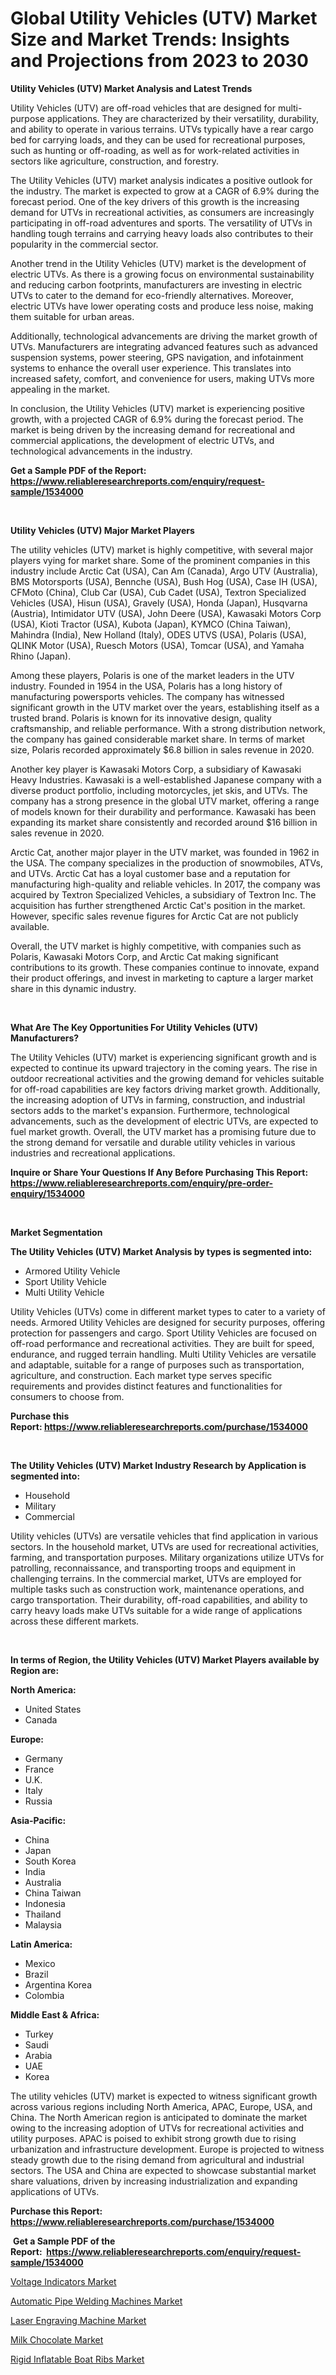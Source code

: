 <p><h1>Global Utility Vehicles (UTV) Market Size and Market Trends: Insights and Projections from 2023 to 2030</h1></p><p><strong>Utility Vehicles (UTV) Market Analysis and Latest Trends</strong></p>
<p><p>Utility Vehicles (UTV) are off-road vehicles that are designed for multi-purpose applications. They are characterized by their versatility, durability, and ability to operate in various terrains. UTVs typically have a rear cargo bed for carrying loads, and they can be used for recreational purposes, such as hunting or off-roading, as well as for work-related activities in sectors like agriculture, construction, and forestry.</p><p>The Utility Vehicles (UTV) market analysis indicates a positive outlook for the industry. The market is expected to grow at a CAGR of 6.9% during the forecast period. One of the key drivers of this growth is the increasing demand for UTVs in recreational activities, as consumers are increasingly participating in off-road adventures and sports. The versatility of UTVs in handling tough terrains and carrying heavy loads also contributes to their popularity in the commercial sector.</p><p>Another trend in the Utility Vehicles (UTV) market is the development of electric UTVs. As there is a growing focus on environmental sustainability and reducing carbon footprints, manufacturers are investing in electric UTVs to cater to the demand for eco-friendly alternatives. Moreover, electric UTVs have lower operating costs and produce less noise, making them suitable for urban areas.</p><p>Additionally, technological advancements are driving the market growth of UTVs. Manufacturers are integrating advanced features such as advanced suspension systems, power steering, GPS navigation, and infotainment systems to enhance the overall user experience. This translates into increased safety, comfort, and convenience for users, making UTVs more appealing in the market.</p><p>In conclusion, the Utility Vehicles (UTV) market is experiencing positive growth, with a projected CAGR of 6.9% during the forecast period. The market is being driven by the increasing demand for recreational and commercial applications, the development of electric UTVs, and technological advancements in the industry.</p></p>
<p><strong>Get a Sample PDF of the Report:&nbsp; <a href="https://www.reliableresearchreports.com/enquiry/request-sample/1534000">https://www.reliableresearchreports.com/enquiry/request-sample/1534000</a></strong></p>
<p>&nbsp;</p>
<p><strong>Utility Vehicles (UTV) Major Market Players</strong></p>
<p><p>The utility vehicles (UTV) market is highly competitive, with several major players vying for market share. Some of the prominent companies in this industry include Arctic Cat (USA), Can Am (Canada), Argo UTV (Australia), BMS Motorsports (USA), Bennche (USA), Bush Hog (USA), Case IH (USA), CFMoto (China), Club Car (USA), Cub Cadet (USA), Textron Specialized Vehicles (USA), Hisun (USA), Gravely (USA), Honda (Japan), Husqvarna (Austria), Intimidator UTV (USA), John Deere (USA), Kawasaki Motors Corp (USA), Kioti Tractor (USA), Kubota (Japan), KYMCO (China Taiwan), Mahindra (India), New Holland (Italy), ODES UTVS (USA), Polaris (USA), QLINK Motor (USA), Ruesch Motors (USA), Tomcar (USA), and Yamaha Rhino (Japan).</p><p>Among these players, Polaris is one of the market leaders in the UTV industry. Founded in 1954 in the USA, Polaris has a long history of manufacturing powersports vehicles. The company has witnessed significant growth in the UTV market over the years, establishing itself as a trusted brand. Polaris is known for its innovative design, quality craftsmanship, and reliable performance. With a strong distribution network, the company has gained considerable market share. In terms of market size, Polaris recorded approximately $6.8 billion in sales revenue in 2020.</p><p>Another key player is Kawasaki Motors Corp, a subsidiary of Kawasaki Heavy Industries. Kawasaki is a well-established Japanese company with a diverse product portfolio, including motorcycles, jet skis, and UTVs. The company has a strong presence in the global UTV market, offering a range of models known for their durability and performance. Kawasaki has been expanding its market share consistently and recorded around $16 billion in sales revenue in 2020.</p><p>Arctic Cat, another major player in the UTV market, was founded in 1962 in the USA. The company specializes in the production of snowmobiles, ATVs, and UTVs. Arctic Cat has a loyal customer base and a reputation for manufacturing high-quality and reliable vehicles. In 2017, the company was acquired by Textron Specialized Vehicles, a subsidiary of Textron Inc. The acquisition has further strengthened Arctic Cat's position in the market. However, specific sales revenue figures for Arctic Cat are not publicly available.</p><p>Overall, the UTV market is highly competitive, with companies such as Polaris, Kawasaki Motors Corp, and Arctic Cat making significant contributions to its growth. These companies continue to innovate, expand their product offerings, and invest in marketing to capture a larger market share in this dynamic industry.</p></p>
<p>&nbsp;</p>
<p><strong>What Are The Key Opportunities For Utility Vehicles (UTV) Manufacturers?</strong></p>
<p><p>The Utility Vehicles (UTV) market is experiencing significant growth and is expected to continue its upward trajectory in the coming years. The rise in outdoor recreational activities and the growing demand for vehicles suitable for off-road capabilities are key factors driving market growth. Additionally, the increasing adoption of UTVs in farming, construction, and industrial sectors adds to the market's expansion. Furthermore, technological advancements, such as the development of electric UTVs, are expected to fuel market growth. Overall, the UTV market has a promising future due to the strong demand for versatile and durable utility vehicles in various industries and recreational applications.</p></p>
<p><strong>Inquire or Share Your Questions If Any Before Purchasing This Report: <a href="https://www.reliableresearchreports.com/enquiry/pre-order-enquiry/1534000">https://www.reliableresearchreports.com/enquiry/pre-order-enquiry/1534000</a></strong></p>
<p>&nbsp;</p>
<p><strong>Market Segmentation</strong></p>
<p><strong>The Utility Vehicles (UTV) Market Analysis by types is segmented into:</strong></p>
<p><ul><li>Armored Utility Vehicle</li><li>Sport Utility Vehicle</li><li>Multi Utility Vehicle</li></ul></p>
<p><p>Utility Vehicles (UTVs) come in different market types to cater to a variety of needs. Armored Utility Vehicles are designed for security purposes, offering protection for passengers and cargo. Sport Utility Vehicles are focused on off-road performance and recreational activities. They are built for speed, endurance, and rugged terrain handling. Multi Utility Vehicles are versatile and adaptable, suitable for a range of purposes such as transportation, agriculture, and construction. Each market type serves specific requirements and provides distinct features and functionalities for consumers to choose from.</p></p>
<p><strong>Purchase this Report:&nbsp;<a href="https://www.reliableresearchreports.com/purchase/1534000">https://www.reliableresearchreports.com/purchase/1534000</a></strong></p>
<p>&nbsp;</p>
<p><strong>The Utility Vehicles (UTV) Market Industry Research by Application is segmented into:</strong></p>
<p><ul><li>Household</li><li>Military</li><li>Commercial</li></ul></p>
<p><p>Utility vehicles (UTVs) are versatile vehicles that find application in various sectors. In the household market, UTVs are used for recreational activities, farming, and transportation purposes. Military organizations utilize UTVs for patrolling, reconnaissance, and transporting troops and equipment in challenging terrains. In the commercial market, UTVs are employed for multiple tasks such as construction work, maintenance operations, and cargo transportation. Their durability, off-road capabilities, and ability to carry heavy loads make UTVs suitable for a wide range of applications across these different markets.</p></p>
<p>&nbsp;</p>
<p><strong>In terms of Region, the Utility Vehicles (UTV) Market Players available by Region are:</strong></p>
<p>
    <p> <strong> North America: </strong>
        <ul>
            <li>United States</li>
            <li>Canada</li>
        </ul>
        </p> 
    <p> <strong> Europe: </strong>
        <ul>
            <li>Germany</li>
            <li>France</li>
            <li>U.K.</li>
            <li>Italy</li>
            <li>Russia</li>
        </ul>
        </p> 
    <p> <strong> Asia-Pacific: </strong>
        <ul>
            <li>China</li>
            <li>Japan</li>
            <li>South Korea</li>
            <li>India</li>
            <li>Australia</li>
            <li>China Taiwan</li>
            <li>Indonesia</li>
            <li>Thailand</li>
            <li>Malaysia</li>
        </ul>
        </p> 
    <p> <strong> Latin America: </strong>
        <ul>
            <li>Mexico</li>
            <li>Brazil</li>
            <li>Argentina Korea</li>
            <li>Colombia</li>
        </ul>
        </p> 
    <p> <strong> Middle East & Africa: </strong>
        <ul>
            <li>Turkey</li>
            <li>Saudi</li>
            <li>Arabia</li>
            <li>UAE</li>
            <li>Korea</li>
        </ul>
    </p>
    </p>
<p><p>The utility vehicles (UTV) market is expected to witness significant growth across various regions including North America, APAC, Europe, USA, and China. The North American region is anticipated to dominate the market owing to the increasing adoption of UTVs for recreational activities and utility purposes. APAC is poised to exhibit strong growth due to rising urbanization and infrastructure development. Europe is projected to witness steady growth due to the rising demand from agricultural and industrial sectors. The USA and China are expected to showcase substantial market share valuations, driven by increasing industrialization and expanding applications of UTVs.</p></p>
<p><strong>Purchase this Report: <a href="https://www.reliableresearchreports.com/purchase/1534000">https://www.reliableresearchreports.com/purchase/1534000</a></strong></p>
<p>&nbsp;<strong>Get a Sample PDF of the Report:&nbsp;&nbsp;<a href="https://www.reliableresearchreports.com/enquiry/request-sample/1534000">https://www.reliableresearchreports.com/enquiry/request-sample/1534000</a></strong></p>
<p><strong></strong></p>
<p><p><a href="https://www.linkedin.com/pulse/voltage-indicators-market-size-growth-forecast-from-2023-lvanf/">Voltage Indicators Market</a></p><p><a href="https://www.linkedin.com/pulse/automatic-pipe-welding-machines-market-research-report-sxvff/">Automatic Pipe Welding Machines Market</a></p><p><a href="https://medium.com/@tracylarson12/laser-engraving-machine-market-exploring-market-share-market-trends-and-future-growth-61baf92808b6">Laser Engraving Machine Market</a></p><p><a href="https://medium.com/@queenlittle95/analyzing-milk-chocolate-market-global-industry-perspective-and-forecast-2023-to-2030-30847fb59853">Milk Chocolate Market</a></p><p><a href="https://github.com/sndrkn/Market-Research-Report-List-1/blob/main/rigid-inflatable-boat-ribs-market.md">Rigid Inflatable Boat Ribs Market</a></p></p>